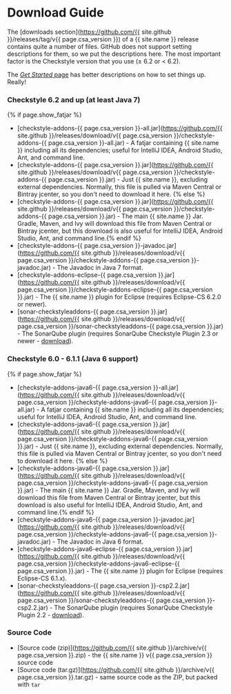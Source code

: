 # Download Guide

The [downloads section](https://github.com/{{ site.github }}/releases/tag/v{{ page.csa_version }}) of a {{ site.name }} release
contains quite a number of files. GitHub does not support setting descriptions for them, so we put the
descriptions here. The most important factor is the Checkstyle version that you use (&ge; 6.2 or &lt; 6.2).

<div class="alert alert-info">
  <p>The <a href="{{ site.baseurl }}/run.html"><i>Get Started</i> page</a> has better descriptions
  on how to set things up. Really!</p>
</div>

### Checkstyle 6.2 and up (at least Java&nbsp;7)

{% if page.show_fatjar %}
 - [checkstyle-addons-{{ page.csa_version }}-all.jar](https://github.com/{{ site.github }}/releases/download/v{{ page.csa_version }}/checkstyle-addons-{{ page.csa_version }}-all.jar) -
   A fatjar containing {{ site.name }} including all its dependencies; useful for IntelliJ IDEA, Android Studio, Ant,
   and command line.
 - [checkstyle-addons-{{ page.csa_version }}.jar](https://github.com/{{ site.github }}/releases/download/v{{ page.csa_version }}/checkstyle-addons-{{ page.csa_version }}.jar) -
   Just {{ site.name }}, excluding external dependencies. Normally, this file is pulled via Maven Central or Bintray
   jcenter, so you don't need to download it here. {% else %}
 - [checkstyle-addons-{{ page.csa_version }}.jar](https://github.com/{{ site.github }}/releases/download/v{{ page.csa_version }}/checkstyle-addons-{{ page.csa_version }}.jar) -
   The main {{ site.name }} Jar. Gradle, Maven, and Ivy will download this file from Maven Central or Bintray jcenter,
   but this download is also useful for IntelliJ IDEA, Android Studio, Ant, and command line.{% endif %}
 - [checkstyle-addons-{{ page.csa_version }}-javadoc.jar](https://github.com/{{ site.github }}/releases/download/v{{ page.csa_version }}/checkstyle-addons-{{ page.csa_version }}-javadoc.jar) -
   The Javadoc in Java&nbsp;7 format.
 - [checkstyle-addons-eclipse-{{ page.csa_version }}.jar](https://github.com/{{ site.github }}/releases/download/v{{ page.csa_version }}/checkstyle-addons-eclipse-{{ page.csa_version }}.jar) -
   The {{ site.name }} plugin for Eclipse (requires Eclipse-CS 6.2.0 or newer).
 - [sonar-checkstyleaddons-{{ page.csa_version }}.jar](https://github.com/{{ site.github }}/releases/download/v{{ page.csa_version }}/sonar-checkstyleaddons-{{ page.csa_version }}.jar) -
   The SonarQube plugin (requires SonarQube Checkstyle Plugin 2.3 or newer - [download](https://github.com/checkstyle-addons/sonar-checkstyle/releases)).

### Checkstyle 6.0 - 6.1.1 (Java&nbsp;6 support)

{% if page.show_fatjar %}
 - [checkstyle-addons-java6-{{ page.csa_version }}-all.jar](https://github.com/{{ site.github }}/releases/download/v{{ page.csa_version }}/checkstyle-addons-java6-{{ page.csa_version }}-all.jar) -
   A fatjar containing {{ site.name }} including all its dependencies; useful for IntelliJ IDEA, Android Studio, Ant,
   and command line.
 - [checkstyle-addons-java6-{{ page.csa_version }}.jar](https://github.com/{{ site.github }}/releases/download/v{{ page.csa_version }}/checkstyle-addons-java6-{{ page.csa_version }}.jar) -
   Just {{ site.name }}, excluding external dependencies. Normally, this file is pulled via Maven Central or Bintray
   jcenter, so you don't need to download it here. {% else %}
 - [checkstyle-addons-java6-{{ page.csa_version }}.jar](https://github.com/{{ site.github }}/releases/download/v{{ page.csa_version }}/checkstyle-addons-java6-{{ page.csa_version }}.jar) -
   The main {{ site.name }} Jar. Gradle, Maven, and Ivy will download this file from Maven Central or Bintray jcenter,
   but this download is also useful for IntelliJ IDEA, Android Studio, Ant, and command line.{% endif %}
 - [checkstyle-addons-java6-{{ page.csa_version }}-javadoc.jar](https://github.com/{{ site.github }}/releases/download/v{{ page.csa_version }}/checkstyle-addons-java6-{{ page.csa_version }}-javadoc.jar) -
   The Javadoc in Java&nbsp;6 format.
 - [checkstyle-addons-java6-eclipse-{{ page.csa_version }}.jar](https://github.com/{{ site.github }}/releases/download/v{{ page.csa_version }}/checkstyle-addons-java6-eclipse-{{ page.csa_version }}.jar) -
   The {{ site.name }} plugin for Eclipse (requires Eclipse-CS 6.1.x).
 - [sonar-checkstyleaddons-{{ page.csa_version }}-csp2.2.jar](https://github.com/{{ site.github }}/releases/download/v{{ page.csa_version }}/sonar-checkstyleaddons-{{ page.csa_version }}-csp2.2.jar) -
   The SonarQube plugin (requires SonarQube Checkstyle Plugin 2.2 - [download](https://github.com/checkstyle-addons/sonar-checkstyle/releases/tag/v2.2)).

### Source Code

 - [Source code (zip)](https://github.com/{{ site.github }}/archive/v{{ page.csa_version }}.zip) -
   the {{ site.name }} v{{ page.csa_version }} source code
 - [Source code (tar.gz)](https://github.com/{{ site.github }}/archive/v{{ page.csa_version }}.tar.gz) -
   same source code as the ZIP, but packed with `tar`
